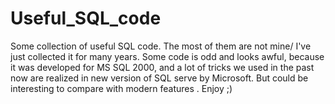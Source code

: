 # Useful_SQL_code
Some collection of useful SQL code.
The most of them are not mine/
I've just collected it for many years.
Some code is odd and looks awful, because it was developed for MS SQL 2000, and a lot of tricks we used in the past now are realized in new version of SQL serve by Microsoft.
But could be interesting to compare with modern features .
Enjoy ;)   
